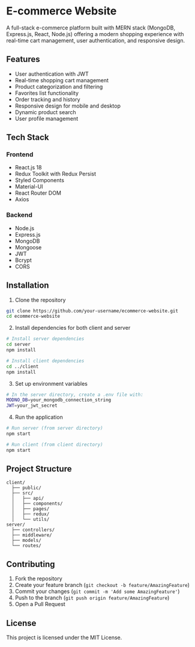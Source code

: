 # E-commerce Website

A full-stack e-commerce platform built with MERN stack (MongoDB, Express.js, React, Node.js) offering a modern shopping experience with real-time cart management, user authentication, and responsive design.

## Features

- User authentication with JWT
- Real-time shopping cart management
- Product categorization and filtering
- Favorites list functionality
- Order tracking and history
- Responsive design for mobile and desktop
- Dynamic product search
- User profile management

## Tech Stack

### Frontend
- React.js 18
- Redux Toolkit with Redux Persist
- Styled Components
- Material-UI
- React Router DOM
- Axios

### Backend
- Node.js
- Express.js
- MongoDB
- Mongoose
- JWT
- Bcrypt
- CORS

## Installation

1. Clone the repository
```bash
git clone https://github.com/your-username/ecommerce-website.git
cd ecommerce-website
```

2. Install dependencies for both client and server
```bash
# Install server dependencies
cd server
npm install

# Install client dependencies
cd ../client
npm install
```

3. Set up environment variables
```bash
# In the server directory, create a .env file with:
MODNO_DB=your_mongodb_connection_string
JWT=your_jwt_secret
```

4. Run the application
```bash
# Run server (from server directory)
npm start

# Run client (from client directory)
npm start
```

## Project Structure

```
client/
  ├── public/
  ├── src/
  │   ├── api/
  │   ├── components/
  │   ├── pages/
  │   ├── redux/
  │   └── utils/
server/
  ├── controllers/
  ├── middleware/
  ├── models/
  └── routes/
```

## Contributing

1. Fork the repository
2. Create your feature branch (`git checkout -b feature/AmazingFeature`)
3. Commit your changes (`git commit -m 'Add some AmazingFeature'`)
4. Push to the branch (`git push origin feature/AmazingFeature`)
5. Open a Pull Request

## License

This project is licensed under the MIT License.